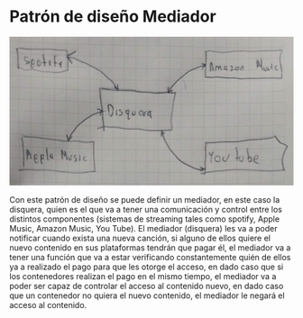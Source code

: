 # Patrón de diseño Mediador
![alt text](https://github.com/serchfr890/Examen-Semana-2/blob/master/Mediador.jpg)

Con este patrón de diseño se puede definir un mediador, en este caso la disquera, quien es el que va a tener una comunicación y control entre los distintos componentes (sistemas de streaming tales como spotify, Apple Music, Amazon Music, You Tube).
El mediador (disquera) les va a poder notificar cuando exista una nueva canción, si alguno de ellos quiere el nuevo contenido en sus plataformas tendrán que pagar él, el mediador va a tener una función que va a estar verificando constantemente quién de ellos ya a realizado el pago para que les otorge el acceso, en dado caso que si los contenedores realizan el pago en el mismo tiempo, el mediador va a poder ser capaz de controlar el acceso al contenido nuevo, en dado caso que un contenedor no quiera el nuevo contenido, el mediador le negará el acceso al contenido. 
